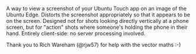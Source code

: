 A way to view a screenshot of your Ubuntu Touch app on an image of the Ubuntu Edge. Distorts the screenshot appropriately so that it appears to be on the screen. Designed not for shots looking directly vertically at a phone screen, but for "action" shots where someone's holding the phone in their hand. Entirely client-side: no server processing involved.

Thank you to Rich Wareham (@rjw57) for help with the vector maths :-)
